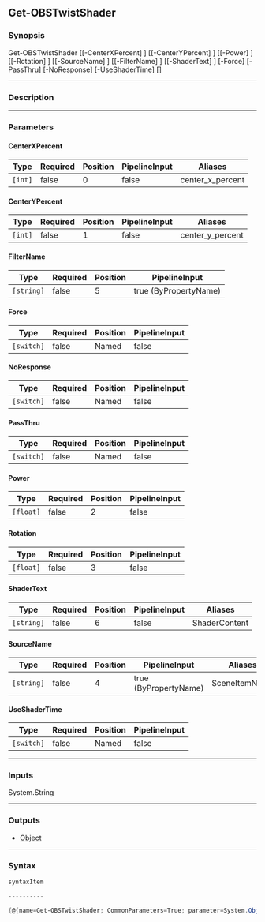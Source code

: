 Get-OBSTwistShader
------------------

### Synopsis

Get-OBSTwistShader [[-CenterXPercent] <int>] [[-CenterYPercent] <int>] [[-Power] <float>] [[-Rotation] <float>] [[-SourceName] <string>] [[-FilterName] <string>] [[-ShaderText] <string>] [-Force] [-PassThru] [-NoResponse] [-UseShaderTime] [<CommonParameters>]

---

### Description

---

### Parameters
#### **CenterXPercent**

|Type   |Required|Position|PipelineInput|Aliases         |
|-------|--------|--------|-------------|----------------|
|`[int]`|false   |0       |false        |center_x_percent|

#### **CenterYPercent**

|Type   |Required|Position|PipelineInput|Aliases         |
|-------|--------|--------|-------------|----------------|
|`[int]`|false   |1       |false        |center_y_percent|

#### **FilterName**

|Type      |Required|Position|PipelineInput        |
|----------|--------|--------|---------------------|
|`[string]`|false   |5       |true (ByPropertyName)|

#### **Force**

|Type      |Required|Position|PipelineInput|
|----------|--------|--------|-------------|
|`[switch]`|false   |Named   |false        |

#### **NoResponse**

|Type      |Required|Position|PipelineInput|
|----------|--------|--------|-------------|
|`[switch]`|false   |Named   |false        |

#### **PassThru**

|Type      |Required|Position|PipelineInput|
|----------|--------|--------|-------------|
|`[switch]`|false   |Named   |false        |

#### **Power**

|Type     |Required|Position|PipelineInput|
|---------|--------|--------|-------------|
|`[float]`|false   |2       |false        |

#### **Rotation**

|Type     |Required|Position|PipelineInput|
|---------|--------|--------|-------------|
|`[float]`|false   |3       |false        |

#### **ShaderText**

|Type      |Required|Position|PipelineInput|Aliases      |
|----------|--------|--------|-------------|-------------|
|`[string]`|false   |6       |false        |ShaderContent|

#### **SourceName**

|Type      |Required|Position|PipelineInput        |Aliases      |
|----------|--------|--------|---------------------|-------------|
|`[string]`|false   |4       |true (ByPropertyName)|SceneItemName|

#### **UseShaderTime**

|Type      |Required|Position|PipelineInput|
|----------|--------|--------|-------------|
|`[switch]`|false   |Named   |false        |

---

### Inputs
System.String

---

### Outputs
* [Object](https://learn.microsoft.com/en-us/dotnet/api/System.Object)

---

### Syntax
```PowerShell
syntaxItem
```
```PowerShell
----------
```
```PowerShell
{@{name=Get-OBSTwistShader; CommonParameters=True; parameter=System.Object[]}}
```
